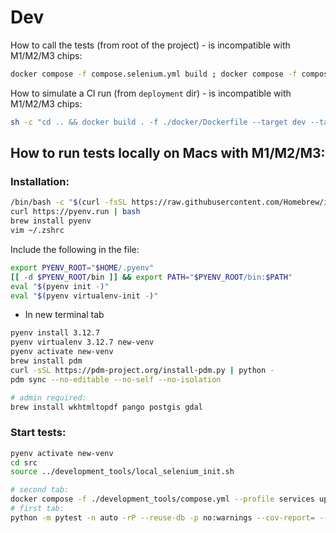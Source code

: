# Dev

How to call the tests (from root of the project) - is incompatible with M1/M2/M3 chips:

```bash
docker compose -f compose.selenium.yml build ; docker compose -f compose.selenium.yml run --rm selenium
```

How to simulate a CI run (from `deployment` dir) - is incompatible with M1/M2/M3 chips:
```bash
sh -c "cd .. && docker build . -f ./docker/Dockerfile --target dev --tag unicef/hct-mis-backend-dev && docker build . -f ./docker/Dockerfile --target dist --tag unicef/hct-mis-backend-dist" && dev_backend_image=unicef/hct-mis-backend-dev dist_backend_image=unicef/hct-mis-backend-dist docker compose -f docker-compose.selenium.yml run --build --rm selenium; dev_backend_image=unicef/hct-mis-backend-dev dist_backend_image=unicef/hct-mis-backend-dist docker compose -f docker-compose.selenium.yml down --remove-orphans
```

<b><h2>How to run tests locally on Macs with M1/M2/M3:</h2></b>

<b><h3>Installation:</h3></b>
```bash
/bin/bash -c "$(curl -fsSL https://raw.githubusercontent.com/Homebrew/install/HEAD/install.sh)"
curl https://pyenv.run | bash
brew install pyenv
vim ~/.zshrc
```
Include the following in the file:
```bash
export PYENV_ROOT="$HOME/.pyenv"
[[ -d $PYENV_ROOT/bin ]] && export PATH="$PYENV_ROOT/bin:$PATH"
eval "$(pyenv init -)"
eval "$(pyenv virtualenv-init -)"
```

- In new terminal tab
```bash
pyenv install 3.12.7
pyenv virtualenv 3.12.7 new-venv
pyenv activate new-venv
brew install pdm
curl -sSL https://pdm-project.org/install-pdm.py | python -
pdm sync --no-editable --no-self --no-isolation

# admin required:
brew install wkhtmltopdf pango postgis gdal
```

<b><h3>Start tests:</h3></b>
```bash
pyenv activate new-venv
cd src
source ../development_tools/local_selenium_init.sh 

# second tab: 
docker compose -f ./development_tools/compose.yml --profile services up --build
# first tab: 
python -m pytest -n auto -rP --reuse-db -p no:warnings --cov-report= --capture=sys --html-report=$OUTPUT_DATA_ROOT/report/report.html tests/selenium
```